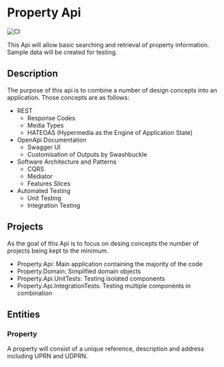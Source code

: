 # Property Api

![CI](https://github.com/blakebyron/dotnetcore-propertyapi/workflows/CI/badge.svg)

This Api will allow basic searching and retrieval of property information. Sample data will be created for testing.

## Description

The purpose of this api is to combine a number of design concepts into an application. Those concepts are as follows:

- REST
  - Response Codes
  - Media Types
  - HATEOAS (Hypermedia as the Engine of Application State)
- OpenApi Documentation
  - Swagger UI
  - Customisation of Outputs by Swashbuckle
- Software Architecture and Patterns
  - CQRS
  - Mediator
  - Features Slices
- Automated Testing
  - Unit Testing
  - Integration Testing

## Projects

As the goal of this Api is to focus on desing concepts the number of projects being kept to the minimum.

- Property.Api: Main application containing the majority of the code
- Property.Domain: Simplified domain objects
- Property.Api.UnitTests: Testing isolated components
- Property.Api.IntegrationTests: Testing multiple components in combination

## Entities

### Property

A property will consist of a unique reference, description and address including UPRN and UDPRN.
